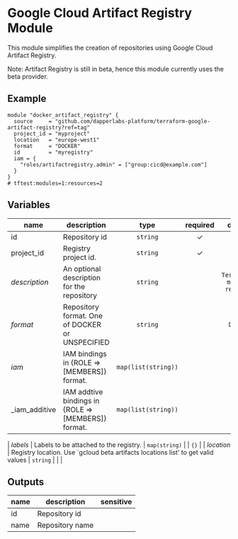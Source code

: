 # Google Cloud Artifact Registry Module

This module simplifies the creation of repositories using Google Cloud Artifact Registry.

Note: Artifact Registry is still in beta, hence this module currently uses the beta provider.

## Example

```hcl
module "docker_artifact_registry" {
  source     = "github.com/dapperlabs-platform/terraform-google-artifact-registry?ref=tag"
  project_id = "myproject"
  location   = "europe-west1"
  format     = "DOCKER"
  id         = "myregistry"
  iam = {
    "roles/artifactregistry.admin" = ["group:cicd@example.com"]
  }
}
# tftest:modules=1:resources=2
```

<!-- BEGIN TFDOC -->

## Variables

| name          | description                                                                       |                                   type                                   | required |                     default                      |
| ------------- | --------------------------------------------------------------------------------- | :----------------------------------------------------------------------: | :------: | :----------------------------------------------: |
| id            | Repository id                                                                     |                       <code title="">string</code>                       |    ✓     |                                                  |
| project_id    | Registry project id.                                                              |                       <code title="">string</code>                       |    ✓     |                                                  |
| _description_ | An optional description for the repository                                        |                       <code title="">string</code>                       |          | <code title="">Terraform-managed registry</code> |
| _format_      | Repository format. One of DOCKER or UNSPECIFIED                                   |                       <code title="">string</code>                       |          |           <code title="">DOCKER</code>           |
| _iam_         | IAM bindings in {ROLE => [MEMBERS]} format.                                       | <code title="map&#40;list&#40;string&#41;&#41;">map(list(string))</code> |          |             <code title="">{}</code>             |
| _iam_additive        | IAM addtive bindings in {ROLE => [MEMBERS]} format.                                       | <code title="map&#40;list&#40;string&#41;&#41;">map(list(string))</code> |          |             <code title="">{}</code>             |

| _labels_      | Labels to be attached to the registry.                                            |           <code title="map&#40;string&#41;">map(string)</code>           |          |             <code title="">{}</code>             |
| _location_    | Registry location. Use `gcloud beta artifacts locations list' to get valid values |                       <code title="">string</code>                       |          |              <code title=""></code>              |

## Outputs

| name | description     | sensitive |
| ---- | --------------- | :-------: |
| id   | Repository id   |           |
| name | Repository name |           |

<!-- END TFDOC -->
